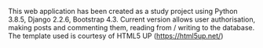 This web application has been created as a study project using Python 3.8.5, Django 2.2.6, Bootstrap 4.3. Current version allows user authorisation, making posts and commenting them, reading from / writing to the database.
The template used is courtesy of HTML5 UP (https://html5up.net/)
